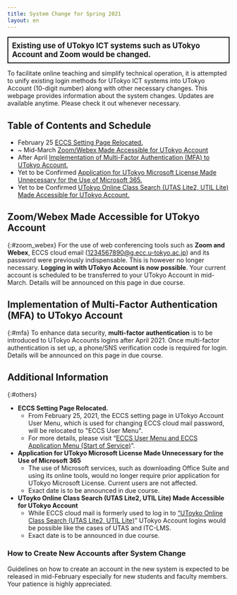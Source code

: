 ```yaml
---
title: System Change for Spring 2021 
layout: en
---
```

<div style="border: 2px solid currentcolor; margin-bottom: 0.5em; padding: 0.5em; font-weight: bold; font-size: larger">Existing use of UTokyo ICT systems such as UTokyo Account and Zoom would be changed.</div>

To facilitate online teaching and simplify technical operation, it is attempted to unify existing  login methods for UTokyo ICT systems into UTokyo Account (10-digit number) along with other necessary changes.
This webpage provides information about the system changes. Updates are available anytime. Please check it out whenever necessary.
## Table of Contents and Schedule
- February 25 [ECCS Setting Page Relocated.](#eccs)
- ~ Mid-March [Zoom/Webex Made Accessible for UTokyo Account](#zoom_webex)
- After April [Implementation of Multi-Factor Authentication (MFA) to UTokyo Account.](#mfa)
- Yet to be Confirmed [ Application for UTokyo Microsoft License Made Unnecessary for the Use of Microsoft 365.](#microsoft)
- Yet to be Confirmed [UTokyo Online Class Search (UTAS Lite2, UTIL Lite) Made Accessible for UTokyo Account.](#lite)

## Zoom/Webex Made Accessible for UTokyo Account
{:#zoom_webex}
For the use of web conferencing tools such as **Zoom and Webex**, ECCS cloud email (1234567890@g.ecc.u-tokyo.ac.jp) and its password were previously indispensable. This is however no longer necessary. **Logging in with UTokyo Account is now possible**.
Your current account is scheduled to be transferred to your UTokyo Account in mid-March. Details will be announced on this page in due course.

## Implementation of Multi-Factor Authentication (MFA) to UTokyo Account
{:#mfa}
To enhance data security, **multi-factor authentication** is to be introduced to UTokyo Accounts logins after April 2021. Once multi-factor authentication is set up,  a phone/SNS verification code is required for login. Details will be announced on this page in due course.

## Additional Information
{:#others}
- <span id="eccs">**ECCS Setting Page Relocated.**</span>
    - From February 25, 2021, the ECCS setting page in UTokyo Account User Menu, which is used for changing ECCS cloud mail password, will be relocated to "ECCS User Menu".
    - For more details, please visit “[ECCS User Menu and ECCS Application Menu (Start of Service)](https://www.ecc.u-tokyo.ac.jp/en/announcement/2021/02/15_3260.html)”.
- <span id="microsoft">**Application for UTokyo Microsoft License Made Unnecessary for the Use of Microsoft 365**</span>
    - The use of Microsoft services, such as downloading Office Suite and using its online tools, would no longer require prior application for UTokyo Microsoft License. Current users are not affected.
    - Exact date is to be announced in due course.
- <span id="lite">**UToyko Online Class Search (UTAS Lite2, UTIL Lite) Made Accessible for UTokyo Account**</span>
    - While ECCS cloud mail is formerly used to log in to [“UToyko Online Class Search (UTAS Lite2, UTIL Lite)](https://utelecon-directory.adm.u-tokyo.ac.jp/en/)” UTokyo Account logins would be possible like the cases of UTAS and ITC-LMS.
    - Exact date is to be announced in due course.  
    
### How to Create New Accounts after System Change
Guidelines on how to create an account in the new system is expected to be released in mid-February especially for new students and faculty members. Your patience is highly appreciated.
